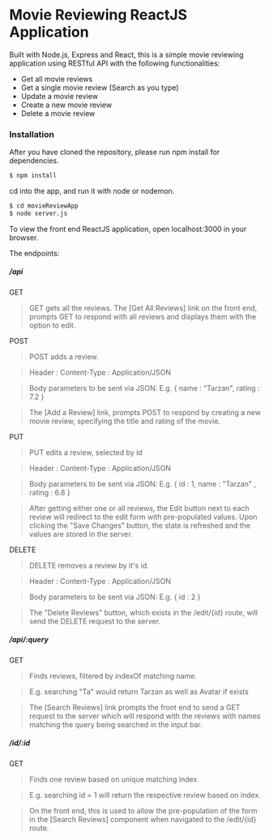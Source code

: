 # Movie Reviewing ReactJS Application

Built with Node.js, Express and React, this is a simple movie reviewing application using RESTful API with the following functionalities: 

- Get all movie reviews
- Get a single movie review (Search as you type)
- Update a movie review
- Create a new movie review
- Delete a movie review

### Installation

After you have cloned the repository, please run npm install for dependencies.

```sh
$ npm install 
```
cd into the app, and run it with node or nodemon. 
```sh
$ cd movieReviewApp
$ node server.js
```
To view the front end ReactJS application, open localhost:3000 in your browser.

The endpoints: 

##### /api 

GET
> GET gets all the reviews.
> The [Get All Reviews] link on the front end, prompts GET to respond with all reviews and displays them with the option to edit. 

POST
> POST adds a review.


> Header : Content-Type : Application/JSON


> Body parameters to be sent via JSON: E.g. { name : "Tarzan", rating : 7.2 }

> The [Add a Review] link, prompts POST to respond by creating a new movie review, specifying the title and rating of the movie. 

PUT
> PUT edits a review, selected by id


> Header : Content-Type : Application/JSON


> Body parameters to be sent via JSON: E.g.  { id : 1, name : "Tarzan" , rating : 6.8 }

> After getting either one or all reviews, the Edit button next to each review will redirect to the edit form with pre-populated values. Upon clicking the "Save Changes" button, the state is refreshed and the values are stored in the server. 

DELETE
> DELETE removes a review by it's id. 


> Header : Content-Type : Application/JSON


> Body parameters to be sent via JSON: E.g.  { id : 2 }

>The "Delete Reviews" button, which exists in the /edit/{id} route, will send the DELETE request to the server.

##### /api/:query
GET
> Finds reviews, filtered by indexOf matching name.


> E.g. searching "Ta" would return Tarzan as well as Avatar if exists

> The [Search Reviews] link prompts the front end to send a GET request to the server which will respond with the reviews with names matching the query being searched in the input bar. 

##### /id/:id
GET
> Finds one review based on unique matching index.

> E.g. searching id = 1 will return the respective review based on index.

> On the front end, this is used to allow the pre-population of the form in the [Search Reviews] component when navigated to the /edit/{id} route. 


